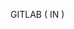 ﻿<!----------------------------------------------------GIT ( IN ) -> IN (Variant)-->GITLAB ( IN )